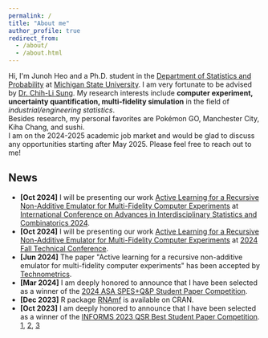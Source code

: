 ```yaml
---
permalink: /
title: "About me"
author_profile: true
redirect_from: 
  - /about/
  - /about.html
---
```


Hi, I'm Junoh Heo and a Ph.D. student in the [Department of Statistics and Probability](https://stt.natsci.msu.edu/) at [Michigan State University](https://msu.edu/). I am very fortunate to be advised by [Dr. Chih-Li Sung](https://chihli.github.io). My research interests include **computer experiment, uncertainty quantification, multi-fidelity simulation** in the field of *industrial/engineering statistics*.\
Besides research, my personal favorites are Pokémon GO, Manchester City, Kiha Chang, and sushi.\
I am on the 2024-2025 academic job market and would be glad to discuss any opportunities starting after May 2025. Please feel free to reach out to me!

News
------
* **[Oct 2024]** I will be presenting our work [Active Learning for a Recursive Non-Additive Emulator for Multi-Fidelity Computer Experiments](https://doi.org/10.1080/00401706.2024.2376173) at [International Conference on Advances in Interdisciplinary Statistics and Combinatorics 2024](https://mathstats.uncg.edu/aisc/).
* **[Oct 2024]** I will be presenting our work [Active Learning for a Recursive Non-Additive Emulator for Multi-Fidelity Computer Experiments](https://doi.org/10.1080/00401706.2024.2376173) at [2024 Fall Technical Conference](https://falltechnicalconference.org).
* **[Jun 2024]** The paper "Active learning for a recursive non-additive emulator for multi-fidelity computer experiments" has been accepted by [Technometrics](https://doi.org/10.1080/00401706.2024.2376173).
* **[Mar 2024]** I am deeply honored to announce that I have been selected as a winner of the [2024 ASA SPES+Q&P Student Paper Competition](https://community.amstat.org/spes/outreach/studentpapercompetition). 
* **[Dec 2023]** R package [RNAmf](https://cran.r-project.org/web/packages/RNAmf/index.html) is available on CRAN.
* **[Oct 2023]** I am deeply honored to announce that I have been selected as a winner of the [INFORMS 2023 QSR Best Student Paper Competition](https://connect.informs.org/qsr/awards). [1](https://www.informs.org/Recognizing-Excellence/Community-Prizes/Quality-Statistics-Reliability-Section/Best-Student-Paper), [2](https://www.linkedin.com/posts/informs-quality-statistics-and-reliability-qsr_informsqsr-quality-statistics-activity-7120983705677963264-GJyB/), [3](https://stt.natsci.msu.edu/news/heo-wins-informs-2023-best-student-paper-competition.aspx)
